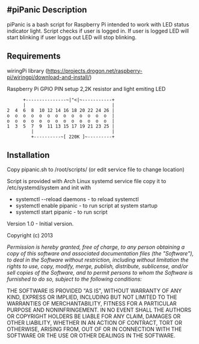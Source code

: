 #piPanic
Description
-----------
piPanic is a bash script for Raspberry Pi intended to work with LED status indicator light. Script checks if user is logged in. If user is logged LED will start blinking if user loggs out LED will stop blinking.

Requirements
------------
wiringPi library (https://projects.drogon.net/raspberry-pi/wiringpi/download-and-install/)

Raspberry Pi GPIO PIN setup
2,2K resistor and light emiting LED

	      +---------------~|"<|~-----------+
	      |                                |
	2  4  6  8  10 12 14 16 18 20 22 24 26 |
	o  o  o  o  o  o  o  o  o  o  o  o  o  |
	o  o  o  o  o  o  o  o  o  o  o  o  o  |
	1  3  5  7  9  11 13 15 17 19 21 23 25 |
	         |                             |
	         +----------~[ 220K ]~---------+

Installation
------------
Copy pipanic.sh to /root/scripts/ (or edit service file to change location)

Script is provided with Arch Linux systemd service file copy it to /etc/systemd/system and init with 
* systemctl --reload daemons    - to reload systemctl
* systemctl enable pipanic      - to run script at system startup
* systemctl start pipanic       - to run script



Version 1.0 - Initial version.

Copyright (c) 2013

_Permission is hereby granted, free of charge, to any person obtaining a copy of this software and associated documentation files (the "Software"), to deal in the Software without restriction, including without limitation the rights to use, copy, modify, merge, publish, distribute, sublicense, and/or sell copies of the Software, and to permit persons to whom the Software is furnished to do so, subject to the following conditions:_

THE SOFTWARE IS PROVIDED "AS IS", WITHOUT WARRANTY OF ANY KIND, EXPRESS OR IMPLIED, INCLUDING BUT NOT LIMITED TO THE WARRANTIES OF MERCHANTABILITY, FITNESS FOR A PARTICULAR PURPOSE AND NONINFRINGEMENT. IN NO EVENT SHALL THE AUTHORS OR COPYRIGHT HOLDERS BE LIABLE FOR ANY CLAIM, DAMAGES OR OTHER LIABILITY, WHETHER IN AN ACTION OF CONTRACT, TORT OR OTHERWISE, ARISING FROM, OUT OF OR IN CONNECTION WITH THE SOFTWARE OR THE USE OR OTHER DEALINGS IN THE SOFTWARE.
